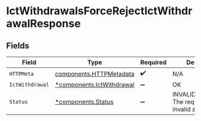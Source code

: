 # IctWithdrawalsForceRejectIctWithdrawalResponse


## Fields

| Field                                                                 | Type                                                                  | Required                                                              | Description                                                           |
| --------------------------------------------------------------------- | --------------------------------------------------------------------- | --------------------------------------------------------------------- | --------------------------------------------------------------------- |
| `HTTPMeta`                                                            | [components.HTTPMetadata](../../models/components/httpmetadata.md)    | :heavy_check_mark:                                                    | N/A                                                                   |
| `IctWithdrawal`                                                       | [*components.IctWithdrawal](../../models/components/ictwithdrawal.md) | :heavy_minus_sign:                                                    | OK                                                                    |
| `Status`                                                              | [*components.Status](../../models/components/status.md)               | :heavy_minus_sign:                                                    | INVALID_ARGUMENT: The request has an invalid argument.                |
